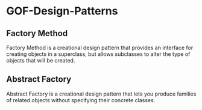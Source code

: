 # GOF-Design-Patterns


## Factory Method
Factory Method is a creational design pattern that provides an interface for creating objects in a superclass, but allows subclasses to alter the type of objects that will be created.

## Abstract Factory
Abstract Factory is a creational design pattern that lets you produce families of related objects without specifying their concrete classes.


